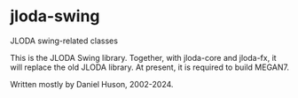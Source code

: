 # jloda-swing
JLODA swing-related classes

This is the JLODA Swing library. Together, with jloda-core and jloda-fx, it will replace the old JLODA library. At present, it is required to build MEGAN7.

Written mostly by Daniel Huson, 2002-2024.
